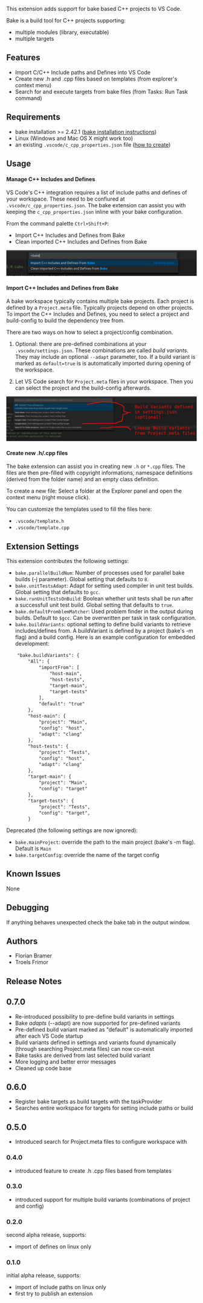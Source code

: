 This extension adds support for bake based C++ projects to VS Code.

Bake is a build tool for C++ projects supporting:
- multiple modules (library, executable)
- multiple targets

## Features

- Import C/C++ Include paths and Defines into VS Code
- Create new .h and .cpp files based on templates (from explorer's context menu)
- Search for and execute targets from bake files (from Tasks: Run Task command)

## Requirements

- bake installation >= 2.42.1 ([bake installation instructions](https://esrlabs.github.io/bake/install/install_bake.html#how-to-install-bake))
- Linux (Windows and Mac OS X might work too)
- an existing `.vscode/c_cpp_properties.json` file ([how to create](https://code.visualstudio.com/docs/languages/cpp#_intellisense))

## Usage

#### Manage C++ Includes and Defines

VS Code's C++ integration requires a list of include paths and
defines of your workspace. These need to be confiured at `.vscode/c_cpp_properties.json`. The bake extension can assist
you with keeping the `c_cpp_properties.json` inline with your
bake configuration.

From the command palette `Ctrl+Shift+P`:
- Import C++ Includes and Defines from Bake
- Clean imported C++ Includes and Defines from Bake

![](commands.png)

#### Import C++ Includes and Defines from Bake

A bake workspace typically contains multiple bake projects. Each project is
defined by a `Project.meta` file. Typically projects depend on other projects. To import the C++ Includes and Defines, you need to select
a project and build-config to build the dependency tree from.

There are two ways on how to select a project/config combination.

1) Optional: there are pre-defined combinations at your `.vscode/settings.json`. These
combinations are called *build variants*. They may include an optional `--adapt`
parameter, too. If a build variant is marked as `default=true` is is automatically imported during opening of the workspace. 

2) Let VS Code search for `Project.meta` files in your workspace. Then you can select the project and the build-config afterwards.

![](build-variant-selection.png)

#### Create new .h/.cpp files

The bake extension can assist you in creating new `.h` or `*.cpp` files. The files are then pre-filled with copyright informations, namespace definitions (derived from the folder name) and an empty class definition.

To create a new file: Select a folder at the Explorer panel and open the context menu (right mouse click).

You can customize the templates used to fill the files here:
- `.vscode/template.h`
- `.vscode/template.cpp`


## Extension Settings

This extension contributes the following settings:
* `bake.parallelBuildNum`: Number of processes used for parallel bake builds (-j parameter). Global setting that defaults to `8`.
* `bake.unitTestsAdapt`: Adapt for setting used compiler in unit test builds. Global setting that defaults to  `gcc`.
* `bake.runUnitTestsOnBuild`: Boolean whether unit tests shall be run after a successfull unit test build. Global setting that defaults to `true`.
* `bake.defaultPromblemMatcher`: Used problem finder in the output during builds. Default to `$gcc`. Can be overwritten per task in task configuration.
* `bake.buildVariants`: optional setting to define build variants to retrieve includes/defines from. A buildVariant is defined by a project (bake's -m flag) and a build config. Here is an example configuration for embedded development:

```
    "bake.buildVariants": {
        "All": {
            "importFrom": [
                "host-main",
                "host-tests",
                "target-main",
                "target-tests"
            ],
            "default": "true"
        },
        "host-main": {
            "project": "Main",
            "config": "host",
            "adapt": "clang"
        },
        "host-tests": {
            "project": "Tests",
            "config": "host",
            "adapt": "clang"
        },
        "target-main": {
            "project": "Main",
            "config": "target"
        },
        "target-tests": {
            "project": "Tests",
            "config": "target",
        }
```


Deprecated (the following settings are now ignored):
* `bake.mainProject`: override the path to the main project (bake's -m flag). Default is `Main`
* `bake.targetConfig`: override the name of the target config

## Known Issues

None

## Debugging

If anything behaves unexpected check the bake tab in the output window.

## Authors

- Florian Bramer
- Troels Frimor

## Release Notes
## 0.7.0
 - Re-introduced possibility to pre-define build variants in settings
 - Bake _adapts_ (--adapt) are now supported for pre-defined variants
 - Pre-defined build variant marked as "default" is automatically imported after each VS Code startup
 - Build variants defined in settings and variants found dynamically (through searching Project.meta files) can now co-exist
 - Bake tasks are derived from last selected build variant
 - More logging and better error messages
 - Cleaned up code base

## 0.6.0
- Register bake targets as build targets with the taskProvider
- Searches entire workspace for targets for setting include paths or build

## 0.5.0
- Introduced search for Project.meta files to configure workspace with

### 0.4.0
- introduced feature to create .h .cpp files based from templates

### 0.3.0
- introduced support for multiple build variants (combinations of project and config)

### 0.2.0

second alpha release, supports:
- import of defines  on linux only

### 0.1.0

initial alpha release, supports:
- import of include paths on linux only
- first try to publish an extension